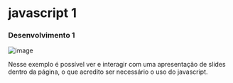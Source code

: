 # javascript 1
### Desenvolvimento 1
![image](https://github.com/Antolos/TarefasProz/assets/44371005/648fb00a-1976-44f1-8177-ec6b7ff9363d)

Nesse exemplo é possível ver e interagir com uma apresentação de slides dentro da página, o que acredito ser necessário o uso do javascript.
